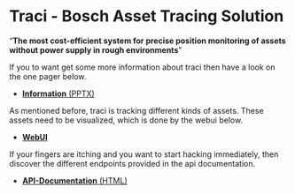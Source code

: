 # Traci - Bosch Asset Tracing Solution

“**The most cost-efficient system for precise position monitoring of assets without power supply in rough environments**”

If you to want get some more information about traci then have a look on the one pager below.

* [**Information** (PPTX)](/BCX18_One%20pager%20-%20TRACI_V3.pptx) 

As mentioned before, traci is tracking different kinds of assets. These assets need to be visualized, which is done by the webui below.

* [**WebUI**](https://traci-ui.apps.de1.bosch-iot-cloud.com/)

If your fingers are itching and you want to start hacking immediately, then discover the different endpoints provided in the api documentation.

* [**API-Documentation** (HTML)](http://htmlpreview.github.io/?https://github.com/BCX18ConnectedLife/traci/blob/master/TRACI_API_v2.html)

